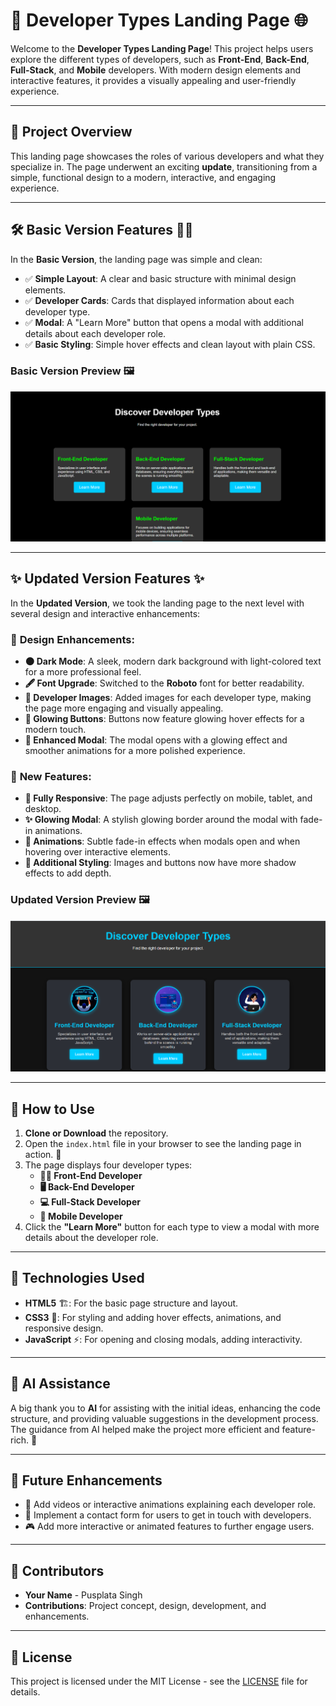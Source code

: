 # 🚀 Developer Types Landing Page 🌐

Welcome to the **Developer Types Landing Page**! This project helps users explore the different types of developers, such as **Front-End**, **Back-End**, **Full-Stack**, and **Mobile** developers. With modern design elements and interactive features, it provides a visually appealing and user-friendly experience.

---

## 🎉 **Project Overview**

This landing page showcases the roles of various developers and what they specialize in. The page underwent an exciting **update**, transitioning from a simple, functional design to a modern, interactive, and engaging experience.

---

## 🛠 **Basic Version Features** 🧑‍💻

In the **Basic Version**, the landing page was simple and clean:

- ✅ **Simple Layout**: A clear and basic structure with minimal design elements.
- ✅ **Developer Cards**: Cards that displayed information about each developer type.
- ✅ **Modal**: A "Learn More" button that opens a modal with additional details about each developer role.
- ✅ **Basic Styling**: Simple hover effects and clean layout with plain CSS.

### **Basic Version Preview** 🖼️

![Basic Version of Landing Page](basics.png)

---

## ✨ **Updated Version Features** ✨

In the **Updated Version**, we took the landing page to the next level with several design and interactive enhancements:

### 💅 **Design Enhancements**:
- **🌑 Dark Mode**: A sleek, modern dark background with light-colored text for a more professional feel.
- **🖋 Font Upgrade**: Switched to the **Roboto** font for better readability.
- **📸 Developer Images**: Added images for each developer type, making the page more engaging and visually appealing.
- **🎨 Glowing Buttons**: Buttons now feature glowing hover effects for a modern touch.
- **💫 Enhanced Modal**: The modal opens with a glowing effect and smoother animations for a more polished experience.

### 🚀 **New Features**:
- **📱 Fully Responsive**: The page adjusts perfectly on mobile, tablet, and desktop.
- **✨ Glowing Modal**: A stylish glowing border around the modal with fade-in animations.
- **💨 Animations**: Subtle fade-in effects when modals open and when hovering over interactive elements.
- **🔲 Additional Styling**: Images and buttons now have more shadow effects to add depth.

### **Updated Version Preview** 🖼️

![Updated Version of Landing Page](landing_page.png)

---

## 🚀 **How to Use**

1. **Clone or Download** the repository.
2. Open the `index.html` file in your browser to see the landing page in action. 👀
3. The page displays four developer types:
   - **👨‍💻 Front-End Developer**
   - **🖥️ Back-End Developer**
   - **💻 Full-Stack Developer**
   - **📱 Mobile Developer**
4. Click the **"Learn More"** button for each type to view a modal with more details about the developer role.

---

## 🔧 **Technologies Used**

- **HTML5** 🏗️: For the basic page structure and layout.
- **CSS3** 🎨: For styling and adding hover effects, animations, and responsive design.
- **JavaScript** ⚡: For opening and closing modals, adding interactivity.

---

## 🤖 **AI Assistance** 

A big thank you to **AI** for assisting with the initial ideas, enhancing the code structure, and providing valuable suggestions in the development process. The guidance from AI helped make the project more efficient and feature-rich. 🙏

---

## 🌟 **Future Enhancements**

- 🎥 Add videos or interactive animations explaining each developer role.
- 📝 Implement a contact form for users to get in touch with developers.
- 🎮 Add more interactive or animated features to further engage users.

---

## 🙌 **Contributors**

- **Your Name** - Pusplata Singh  
- **Contributions**: Project concept, design, development, and enhancements.

---
## 📜 **License**

This project is licensed under the MIT License - see the [LICENSE](LICENSE) file for details.
